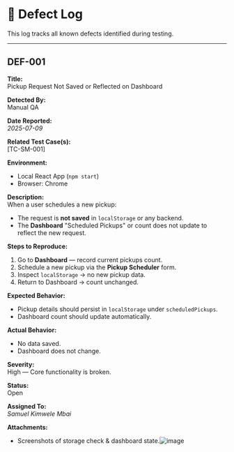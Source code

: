 # 🐞 Defect Log

This log tracks all known defects identified during testing.

---

## DEF-001

**Title:**  
Pickup Request Not Saved or Reflected on Dashboard

**Detected By:**  
Manual QA

**Date Reported:**  
_2025-07-09_

**Related Test Case(s):**  
[TC-SM-001]

**Environment:**  
- Local React App (`npm start`)
- Browser: Chrome

**Description:**  
When a user schedules a new pickup:
- The request is **not saved** in `localStorage` or any backend.
- The **Dashboard** "Scheduled Pickups"  or count does not update to reflect the new request.

**Steps to Reproduce:**  
1. Go to **Dashboard** — record current pickups count.  
2. Schedule a new pickup via the **Pickup Scheduler** form.  
3. Inspect `localStorage` → no new pickup data.  
4. Return to Dashboard → count unchanged.

**Expected Behavior:**  
- Pickup details should persist in `localStorage` under `scheduledPickups`.
- Dashboard count should update automatically.

**Actual Behavior:**  
- No data saved.
- Dashboard does not change.

**Severity:**  
High — Core functionality is broken.

**Status:**  
Open

**Assigned To:**  
_Samuel Kimwele Mbai_

**Attachments:**  
- Screenshots of storage check & dashboard state.![image](https://github.com/user-attachments/assets/c5412371-2b5b-4fd5-b061-f992bd854ff9)



